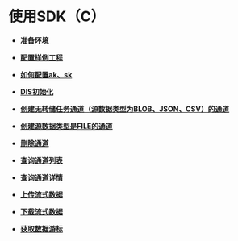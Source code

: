 # 使用SDK（C）<a name="dayu_06_0072"></a>

-   **[准备环境](准备环境-31.md)**  

-   **[配置样例工程](配置样例工程-32.md)**  

-   **[如何配置ak、sk](如何配置ak-sk.md)**  

-   **[DIS初始化](DIS初始化.md)**  

-   **[创建无转储任务通道（源数据类型为BLOB、JSON、CSV）的通道](创建无转储任务通道（源数据类型为BLOB-JSON-CSV）的通道.md)**  

-   **[创建源数据类型是FILE的通道](创建源数据类型是FILE的通道.md)**  

-   **[删除通道](删除通道-33.md)**  

-   **[查询通道列表](查询通道列表-34.md)**  

-   **[查询通道详情](查询通道详情-35.md)**  

-   **[上传流式数据](上传流式数据-36.md)**  

-   **[下载流式数据](下载流式数据-37.md)**  

-   **[获取数据游标](获取数据游标-38.md)**  


